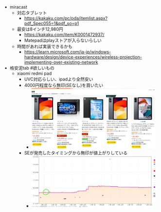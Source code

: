 - miracast
	- 対応タブレット
		- https://kakaku.com/pc/pda/itemlist.aspx?pdf_Spec055=1&pdf_so=p1
	- 最安は8インチ12,980円
		- https://kakaku.com/item/K0001472937/
		- Matepadはplayストアが入らないらしい
	- 時間があれば実装できるかも
		- https://learn.microsoft.com/ja-jp/windows-hardware/design/device-experiences/wireless-projection-implementing-over-existing-network
- 格安泥tab #欲しいもの
	- xiaomi redmi pad
		- UVC対応らしい、ipadより全然安い
		- 4000円程度なら無印(SEなし)を買いたい
			- ![image.png](../assets/image_1702817127028_0.png)
		- SEが発売したタイミングから無印が値上がりしている
			- ![image.png](../assets/image_1702817176609_0.png)
